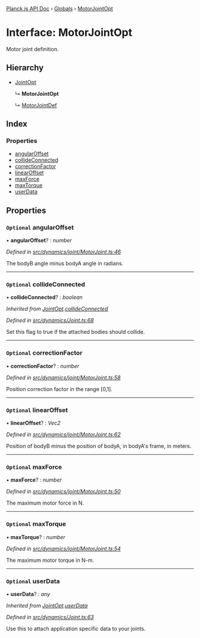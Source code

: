 [Planck.js API Doc](../README.md) › [Globals](../globals.md) › [MotorJointOpt](motorjointopt.md)

# Interface: MotorJointOpt

Motor joint definition.

## Hierarchy

* [JointOpt](jointopt.md)

  ↳ **MotorJointOpt**

  ↳ [MotorJointDef](motorjointdef.md)

## Index

### Properties

* [angularOffset](motorjointopt.md#optional-angularoffset)
* [collideConnected](motorjointopt.md#optional-collideconnected)
* [correctionFactor](motorjointopt.md#optional-correctionfactor)
* [linearOffset](motorjointopt.md#optional-linearoffset)
* [maxForce](motorjointopt.md#optional-maxforce)
* [maxTorque](motorjointopt.md#optional-maxtorque)
* [userData](motorjointopt.md#optional-userdata)

## Properties

### `Optional` angularOffset

• **angularOffset**? : *number*

*Defined in [src/dynamics/joint/MotorJoint.ts:46](https://github.com/shakiba/planck.js/blob/ae24904/src/dynamics/joint/MotorJoint.ts#L46)*

The bodyB angle minus bodyA angle in radians.

___

### `Optional` collideConnected

• **collideConnected**? : *boolean*

*Inherited from [JointOpt](jointopt.md).[collideConnected](jointopt.md#optional-collideconnected)*

*Defined in [src/dynamics/Joint.ts:68](https://github.com/shakiba/planck.js/blob/ae24904/src/dynamics/Joint.ts#L68)*

Set this flag to true if the attached bodies
should collide.

___

### `Optional` correctionFactor

• **correctionFactor**? : *number*

*Defined in [src/dynamics/joint/MotorJoint.ts:58](https://github.com/shakiba/planck.js/blob/ae24904/src/dynamics/joint/MotorJoint.ts#L58)*

Position correction factor in the range [0,1].

___

### `Optional` linearOffset

• **linearOffset**? : *Vec2*

*Defined in [src/dynamics/joint/MotorJoint.ts:62](https://github.com/shakiba/planck.js/blob/ae24904/src/dynamics/joint/MotorJoint.ts#L62)*

Position of bodyB minus the position of bodyA, in bodyA's frame, in meters.

___

### `Optional` maxForce

• **maxForce**? : *number*

*Defined in [src/dynamics/joint/MotorJoint.ts:50](https://github.com/shakiba/planck.js/blob/ae24904/src/dynamics/joint/MotorJoint.ts#L50)*

The maximum motor force in N.

___

### `Optional` maxTorque

• **maxTorque**? : *number*

*Defined in [src/dynamics/joint/MotorJoint.ts:54](https://github.com/shakiba/planck.js/blob/ae24904/src/dynamics/joint/MotorJoint.ts#L54)*

The maximum motor torque in N-m.

___

### `Optional` userData

• **userData**? : *any*

*Inherited from [JointOpt](jointopt.md).[userData](jointopt.md#optional-userdata)*

*Defined in [src/dynamics/Joint.ts:63](https://github.com/shakiba/planck.js/blob/ae24904/src/dynamics/Joint.ts#L63)*

Use this to attach application specific data to your joints.
